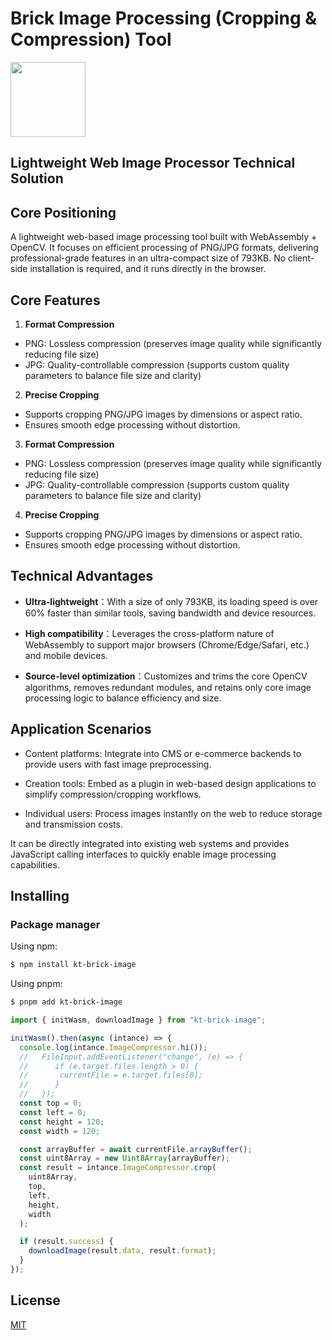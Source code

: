 # Brick Image Processing (Cropping & Compression) Tool

<img src="https://brick.cangsg.com/logo.png" alt="" width="120" height="120">

## Lightweight Web Image Processor Technical Solution

## Core Positioning
A lightweight web-based image processing tool built with WebAssembly + OpenCV. It focuses on efficient processing of PNG/JPG formats, delivering professional-grade features in an ultra-compact size of 793KB. No client-side installation is required, and it runs directly in the browser.

## Core Features

1. **Format Compression**
  - PNG: Lossless compression (preserves image quality while significantly reducing file size)
  - JPG: Quality-controllable compression (supports custom quality parameters to balance file size and clarity)

2. **Precise Cropping**
  - Supports cropping PNG/JPG images by dimensions or aspect ratio.
  - Ensures smooth edge processing without distortion.

3. **Format Compression**
  - PNG: Lossless compression (preserves image quality while significantly reducing file size)
  - JPG: Quality-controllable compression (supports custom quality parameters to balance file size and clarity)

4. **Precise Cropping**
  - Supports cropping PNG/JPG images by dimensions or aspect ratio.
  - Ensures smooth edge processing without distortion.

## Technical Advantages

- **Ultra-lightweight**：With a size of only 793KB, its loading speed is over 60% faster than similar tools, saving bandwidth and device resources.

- **High compatibility**：Leverages the cross-platform nature of WebAssembly to support major browsers (Chrome/Edge/Safari, etc.) and mobile devices.

- **Source-level optimization**：Customizes and trims the core OpenCV algorithms, removes redundant modules, and retains only core image processing logic to balance efficiency and size.

## Application Scenarios

- Content platforms: Integrate into CMS or e-commerce backends to provide users with fast image preprocessing.

- Creation tools: Embed as a plugin in web-based design applications to simplify compression/cropping workflows.

- Individual users: Process images instantly on the web to reduce storage and transmission costs.

It can be directly integrated into existing web systems and provides JavaScript calling interfaces to quickly enable image processing capabilities.

## Installing

### Package manager

Using npm:

```bash
$ npm install kt-brick-image
```

Using pnpm:

```bash
$ pnpm add kt-brick-image
```

```js
import { initWasm, downloadImage } from "kt-brick-image";

initWasm().then(async (intance) => {
  console.log(intance.ImageCompressor.hi());
  //   FileInput.addEventListener("change", (e) => {
  //      if (e.target.files.length > 0) {
  //       currentFile = e.target.files[0];
  //      }
  //   });
  const top = 0;
  const left = 0;
  const height = 120;
  const width = 120;

  const arrayBuffer = await currentFile.arrayBuffer();
  const uint8Array = new Uint8Array(arrayBuffer);
  const result = intance.ImageCompressor.crop(
    uint8Array,
    top,
    left,
    height,
    width
  );

  if (result.success) {
    downloadImage(result.data, result.format);
  }
});
```

## License

[MIT](LICENSE)
